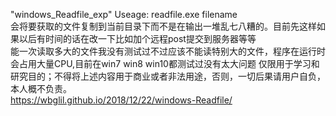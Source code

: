 "windows_Readfile_exp"
Useage: readfile.exe filename  
会将要获取的文件复制到当前目录下而不是在输出一堆乱七八糟的。目前先这样如果以后有时间的话在改一下比如加个远程post提交到服务器等等  
能一次读取多大的文件我没有测试过不过应该不能读特别大的文件，程序在运行时会占用大量CPU,目前在win7 win8 win10都测试过没有太大问题
仅限用于学习和研究目的；不得将上述内容用于商业或者非法用途，否则，一切后果请用户自负，本人概不负责。  
https://wbglil.github.io/2018/12/22/windows-Readfile/
